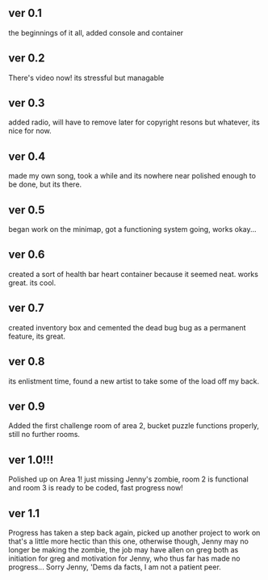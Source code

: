 ## ver 0.1

  the beginnings of it all, added console and container

## ver 0.2

  There's video now! its stressful but managable

## ver 0.3

  added radio, will have to remove later for copyright resons but whatever, its nice for now.

## ver 0.4

  made my own song, took a while and its nowhere near polished enough to be done, but its there.

## ver 0.5

  began work on the minimap, got a functioning system going, works okay...

## ver 0.6

  created a sort of health bar heart container because it seemed neat. works great. its cool.

## ver 0.7

  created inventory box and cemented the dead bug bug as a permanent feature, its great.

## ver 0.8

  its enlistment time, found a new artist to take some of the load off my back.

## ver 0.9

  Added the first challenge room of area 2, bucket puzzle functions properly, still no further rooms.

## ver 1.0!!!

 Polished up on Area 1! just missing Jenny's zombie, room 2 is functional and room 3 is ready to be coded, fast progress now!

## ver 1.1

 Progress has taken a step back again, picked up another project to work on that's a little more hectic than this one, otherwise though,
 Jenny may no longer be making the zombie, the job may have allen on greg both as initiation for greg and motivation for Jenny,
 who thus far has made no progress... Sorry Jenny, 'Dems da facts, I am not a patient peer.
